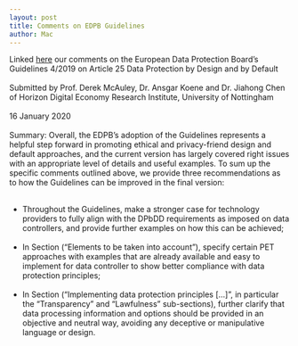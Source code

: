 ```yaml
---
layout: post
title: Comments on EDPB Guidelines
author: Mac
---
```


Linked [here](	https://doi.org/10.17639/184q-bc14) our comments on the European Data Protection Board’s
Guidelines 4/2019 on Article 25 Data Protection by Design and by Default
<br /><br />
Submitted by Prof. Derek McAuley, Dr. Ansgar Koene and Dr. Jiahong Chen of
Horizon Digital Economy Research Institute, University of Nottingham
<br /><br />
16 January 2020
<br /><br />
Summary: Overall, the EDPB’s adoption of the Guidelines represents a helpful step forward in promoting
ethical and privacy-friend design and default approaches, and the current version has largely
covered right issues with an appropriate level of details and useful examples. To sum up the specific
comments outlined above, we provide three recommendations as to how the Guidelines can be
improved in the final version:
<br /><br />
- Throughout the Guidelines, make a stronger case for technology providers to fully align with
the DPbDD requirements as imposed on data controllers, and provide further examples on
how this can be achieved;
<br /><br />
- In Section (“Elements to be taken into account”), specify certain PET approaches with
examples that are already available and easy to implement for data controller to show
better compliance with data protection principles;
<br /><br />
- In Section (“Implementing data protection principles […]”, in particular the “Transparency”
and “Lawfulness” sub-sections), further clarify that data processing information and options
should be provided in an objective and neutral way, avoiding any deceptive or manipulative
language or design.
